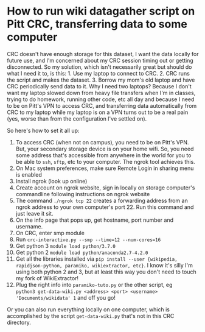 # How to run wiki datagather script on Pitt CRC, transferring data to some computer

CRC doesn't have enough storage for this dataset, I want the data locally for future use, and I'm concerned about my CRC session timing out or getting disconnected. So my solution, which isn't necessarily great but should do what I need it to, is this: 1. Use my laptop to connect to CRC. 2. CRC runs the script and makes the dataset. 3. Borrow my mom's old laptop and have CRC periodically send data to it. Why I need two laptops? Because I don't want my laptop slowed down from heavy file transfers when I'm in classes, trying to do homework, running other code, etc all day and because I need to be on Pitt's VPN to access CRC, and transferring data automatically from CRC to my laptop while my laptop is on a VPN turns out to be a real pain (yes, worse than from the configuration I've settled on).

So here's how to set it all up:
1. To access CRC (when not on campus), you need to be on Pitt's VPN. But, your secondary storage device is on your home wifi. So, you need some address that's accessible from anywhere in the world for you to be able to `ssh`, `sftp`, etc to your computer. The ngrok tool achieves this.
  1. On Mac system preferences, make sure Remote Login in sharing menu is enabled
  1. Install ngrok (look up online)
  2. Create account on ngrok website, sign in locally on storage computer's commandline following instructions on ngrok website
  3. The command `./ngrok tcp 22` creates a forwarding address from an ngrok address to your own computer's port 22. Run this command and just leave it sit.
  4. On the info page that pops up, get hostname, port number and username.
2. On CRC, enter smp module
  1. Run `crc-interactive.py --smp --time=12 --num-cores=16`
  2. Get python 3 `module load python/3.7.0`
  3. Get python 2 `module load python/anaconda2.7-4.2.0`
  4. Get all the libraries installed via `pip install --user {wikipedia, rapidjson-python, paramiko, wikiextractor, etc}`. I know it's silly I'm using both python 2 and 3, but at least this way you don't need to touch my fork of WikiExtractor!
3. Plug the right info into  `paramiko-tuto.py` or the other script, eg <br>
   `python3 get-data-wiki.py <address> <port> <username> 'Documents/wikidata' 1` and off you go!

Or you can also run everything locally on one computer, which is accomplished by the script `get-data-wiki.py` that's not in this CRC directory.
